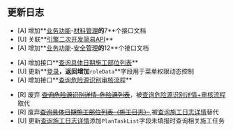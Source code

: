 ## 更新日志

<!--sec data-title="2018-11-30" data-id="20181130" data-show=true ces-->

* [A] 增加**[业务功能](api/business/README.md)-[材料管理](api/business/MaterialMng/README.md)**的**7**个接口文档
* [U] 关联**[引擎二次开发简易API](api/other/README.md)**
* [A] 增加**[业务功能](api/business/README.md)-[安全管理](api/business/SafeWork/README.md)**的**12**个接口文档

<!--endsec-->

<!--sec data-title="2018-12-03" data-id="20181203" data-show=true ces-->

* [A] 增加接口**[查询具体日期施工部位列表](api/business/Progress/GetconstructionSites.md)**
* [U] 更新**[登录](api/login/login.md)**，返回增加**`roleData`**字段用于菜单权限动态控制
* [A] 增加接口**[查询危险源识别审核流程](api/business/SafeWork/GetHazardIdentificationVerificationProcess.md)**

<!--endsec-->

<!--sec data-title="2018-12-07" data-id="20181203" data-show=true ces-->

- [R] 废弃 ~~[查询危险源识别详情-危险源列表](api/business/SafeWork/getHazardIdentificationInfo.md)~~，被[查询危险源识别详情+审核流程](api/business/SafeWork/GetHazardIdentificationVerificationProcess.md)取代
- [R] 废弃~~[查询具体日期施工部位列表（施工日志）](api/business/Progress/GetconstructionSites.md)~~,被[查询施工日志详情](api/business/Progress/GetConstructMonthLogInfo.md)替代
- [U] 更新[查询施工日志详情](api/business/Progress/GetConstructMonthLogInfo.md)添加`PlanTaskList`字段未填报时查询相关施工任务

<!--endsec-->
